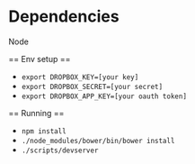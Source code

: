 # Dependencies
Node

== Env setup ==
* `export DROPBOX_KEY=[your key]`
* `export DROPBOX_SECRET=[your secret]`
* `export DROPBOX_APP_KEY=[your oauth token]`

== Running ==
* `npm install`
* `./node_modules/bower/bin/bower install`
* `./scripts/devserver`
